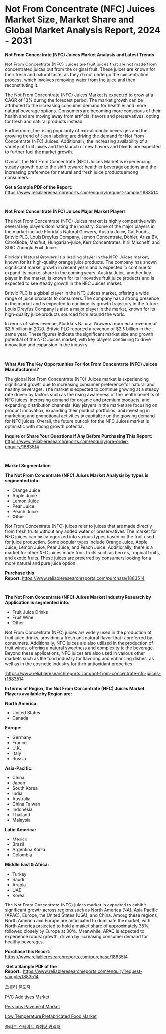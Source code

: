 <p><h1>Not From Concentrate (NFC) Juices Market Size, Market Share and Global Market Analysis Report, 2024 - 2031</h1></p><p><strong>Not From Concentrate (NFC) Juices Market Analysis and Latest Trends</strong></p>
<p><p>Not From Concentrate (NFC) Juices are fruit juices that are not made from concentrated juices but from the original fruit. These juices are known for their fresh and natural taste, as they do not undergo the concentration process, which involves removing water from the juice and then reconstituting it.</p><p>The Not From Concentrate (NFC) Juices Market is expected to grow at a CAGR of 13% during the forecast period. The market growth can be attributed to the increasing consumer demand for healthier and more natural beverage options. Consumers are becoming more conscious of their health and are moving away from artificial flavors and preservatives, opting for fresh and natural products instead.</p><p>Furthermore, the rising popularity of non-alcoholic beverages and the growing trend of clean labeling are driving the demand for Not From Concentrate (NFC) Juices. Additionally, the increasing availability of a variety of fruit juices and the launch of new flavors and blends are expected to further fuel the market growth.</p><p>Overall, the Not From Concentrate (NFC) Juices Market is experiencing steady growth due to the shift towards healthier beverage options and the increasing preference for natural and fresh juice products among consumers.</p></p>
<p><strong>Get a Sample PDF of the Report:&nbsp;</strong> <a href="https://www.reliableresearchreports.com/enquiry/request-sample/1883514">https://www.reliableresearchreports.com/enquiry/request-sample/1883514</a></p>
<p>&nbsp;</p>
<p><strong>Not From Concentrate (NFC) Juices Major Market Players</strong></p>
<p><p>The Not From Concentrate (NFC) Juices market is highly competitive with several key players dominating the industry. Some of the major players in the market include Florida's Natural Growers, Austria Juice, Gat Foods, Britvic PLC, Louis Dreyfus Company, Lemon Concentrate, Döhler, Ariza BV, CitroGlobe, Maxfrut, Hungarian-juice, Kerr Concentrates, Kiril Mischeff, and SDIC Zhonglu Fruit Juice.</p><p>Florida's Natural Growers is a leading player in the NFC Juices market, known for its high-quality orange juice products. The company has shown significant market growth in recent years and is expected to continue to expand its market share in the coming years. Austria Juice, another key player in the market, is known for its innovative fruit juice products and is expected to see steady growth in the NFC Juices market.</p><p>Britvic PLC is a global player in the NFC Juices market, offering a wide range of juice products to consumers. The company has a strong presence in the market and is expected to continue its growth trajectory in the future. Louis Dreyfus Company is also a major player in the market, known for its high-quality juice products sourced from around the world.</p><p>In terms of sales revenue, Florida's Natural Growers reported a revenue of $2.5 billion in 2020. Britvic PLC reported a revenue of $2.8 billion in the same year. These figures indicate the significant market size and growth potential of the NFC Juices market, with key players continuing to drive innovation and expansion in the industry.</p></p>
<p>&nbsp;</p>
<p><strong>What Are The Key Opportunities For Not From Concentrate (NFC) Juices Manufacturers?</strong></p>
<p><p>The global Not From Concentrate (NFC) Juices market is experiencing significant growth due to increasing consumer preference for natural and healthy beverages. The market is expected to continue growing at a steady rate driven by factors such as the rising awareness of the health benefits of NFC juices, increasing demand for organic and premium products, and expanding distribution channels. Key players in the market are focusing on product innovation, expanding their product portfolios, and investing in marketing and promotional activities to capitalize on the growing demand for NFC juices. Overall, the future outlook for the NFC Juices market is optimistic with strong growth potential.</p></p>
<p><strong>Inquire or Share Your Questions If Any Before Purchasing This Report:</strong> <a href="https://www.reliableresearchreports.com/enquiry/pre-order-enquiry/1883514">https://www.reliableresearchreports.com/enquiry/pre-order-enquiry/1883514</a></p>
<p>&nbsp;</p>
<p><strong>Market Segmentation</strong></p>
<p><strong>The Not From Concentrate (NFC) Juices Market Analysis by types is segmented into:</strong></p>
<p><ul><li>Orange Juice</li><li>Apple Juice</li><li>Lemon Juice</li><li>Pear Juice</li><li>Peach Juice</li><li>Other</li></ul></p>
<p><p>Not From Concentrate (NFC) juices refer to juices that are made directly from fresh fruits without any added water or preservatives. The market for NFC juices can be categorized into various types based on the fruit used for juice production. Some popular types include Orange Juice, Apple Juice, Lemon Juice, Pear Juice, and Peach Juice. Additionally, there is a market for other NFC juices made from fruits such as berries, tropical fruits, and exotic fruits. These juices are preferred by consumers looking for a more natural and pure juice option.</p></p>
<p><strong>Purchase this Report:&nbsp;</strong><a href="https://www.reliableresearchreports.com/purchase/1883514">https://www.reliableresearchreports.com/purchase/1883514</a></p>
<p>&nbsp;</p>
<p><strong>The Not From Concentrate (NFC) Juices Market Industry Research by Application is segmented into:</strong></p>
<p><ul><li>Fruit Juice Drinks</li><li>Fruit Wine</li><li>Other</li></ul></p>
<p><p>Not From Concentrate (NFC) juices are widely used in the production of fruit juice drinks, providing a fresh and natural flavor that is preferred by consumers. Additionally, NFC juices are also utilized in the production of fruit wines, offering a natural sweetness and complexity to the beverage. Beyond these applications, NFC juices are also used in various other markets such as the food industry for flavoring and enhancing dishes, as well as in the cosmetic industry for their antioxidant properties.</p></p>
<p><a href="https://www.reliableresearchreports.com/not-from-concentrate-nfc-juices-r1883514">&nbsp;https://www.reliableresearchreports.com/not-from-concentrate-nfc-juices-r1883514</a></p>
<p><strong>In terms of Region, the Not From Concentrate (NFC) Juices Market Players available by Region are:</strong></p>
<p>
    <p> <strong> North America: </strong>
        <ul>
            <li>United States</li>
            <li>Canada</li>
        </ul>
        </p> 
    <p> <strong> Europe: </strong>
        <ul>
            <li>Germany</li>
            <li>France</li>
            <li>U.K.</li>
            <li>Italy</li>
            <li>Russia</li>
        </ul>
        </p> 
    <p> <strong> Asia-Pacific: </strong>
        <ul>
            <li>China</li>
            <li>Japan</li>
            <li>South Korea</li>
            <li>India</li>
            <li>Australia</li>
            <li>China Taiwan</li>
            <li>Indonesia</li>
            <li>Thailand</li>
            <li>Malaysia</li>
        </ul>
        </p> 
    <p> <strong> Latin America: </strong>
        <ul>
            <li>Mexico</li>
            <li>Brazil</li>
            <li>Argentina Korea</li>
            <li>Colombia</li>
        </ul>
        </p> 
    <p> <strong> Middle East & Africa: </strong>
        <ul>
            <li>Turkey</li>
            <li>Saudi</li>
            <li>Arabia</li>
            <li>UAE</li>
            <li>Korea</li>
        </ul>
    </p>
    </p>
<p><p>The Not From Concentrate (NFC) juices market is expected to exhibit significant growth across regions such as North America (NA), Asia Pacific (APAC), Europe, the United States (USA), and China. Among these regions, North America and Europe are anticipated to dominate the market, with North America projected to hold a market share of approximately 35%, followed closely by Europe at 30%. Meanwhile, APAC is expected to experience robust growth, driven by increasing consumer demand for healthy beverages.</p></p>
<p><strong>Purchase this Report: </strong><a href="https://www.reliableresearchreports.com/purchase/1883514">https://www.reliableresearchreports.com/purchase/1883514</a></p>
<p>&nbsp;<strong>Get a Sample PDF of the Report:&nbsp;&nbsp;</strong><a href="https://www.reliableresearchreports.com/enquiry/request-sample/1883514">https://www.reliableresearchreports.com/enquiry/request-sample/1883514</a></p>
<p><strong></strong></p>
<p><p><a href="https://github.com/hzumrdvas204296/Market-Research-Report-List-1/blob/main/724177618225.md">크롤러 불도저</a></p><p><a href="https://issuu.com/reportprime-2/docs/pvc-additives-market-size-2030.pptx">PVC Additives Market</a></p><p><a href="https://issuu.com/reportprime-2/docs/pervious-pavement-market-size-2030.pptx">Pervious Pavement Market</a></p><p><a href="https://github.com/changoleonlaverguenzanoexiste/Market-Research-Report-List-2/blob/main/low-temperature-prefabricated-food-market.md">Low Temperature Prefabricated Food Market</a></p><p><a href="https://github.com/PhilToryphy7876567/Market-Research-Report-List-1/blob/main/259030418226.md">솔리드 스테이트 라이팅 커넥터</a></p></p>